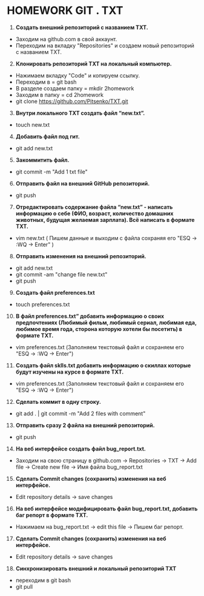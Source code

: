 # HOMEWORK GIT .  TXT

1. **Создать внешний репозиторий c названием TXT.**  
 - Заходим на github.com  в свой аккаунт. 
 - Переходим на вкладку "Repositories" и создаем новый репозиторий c названием TXT. 
2. **Клонировать репозиторий TXT на локальный компьютер.** 
 - Нажимаем вкладку "Code" и копируем ссылку. 
 - Переходим в  = git bash 
 - В разделе создаем папку =  mkdir 2homework
 - Заходим в папку = cd 2homework
 - git clone https://github.com/Pitsenko/TXT.git 
3. **Внутри локального TXT создать файл “new.txt”.**  
 - touch new.txt
4. **Добавить файл под гит.**  
 - git add new.txt
5. **Закоммитить файл.**  
 - git commit -m "Add 1 txt file"
6. **Отправить файл на внешний GitHub репозиторий.**  
 - git push 
7. **Отредактировать содержание файла “new.txt” - написать информацию о себе (ФИО, возраст, количество домашних животных, будущая желаемая зарплата). Всё написать в формате TXT.**  
 - vim new.txt ( Пишем данные и выходим с файла сохраняя его "ESQ -> :WQ -> Enter" )
8. **Отправить изменения на внешний репозиторий.**  
 - git add new.txt 
 - git commit -am "change file new.txt"
 - git push 
9. **Создать файл preferences.txt**  
 - touch preferences.txt
10. **В файл preferences.txt” добавить информацию о своих предпочтениях (Любимый фильм, любимый сериал, любимая еда, любимое время года, сторона которую хотели бы посетить) в формате TXT.**  
 - vim preferences.txt (Заполняем текстовый файл и сохраняем его "ESQ -> :WQ -> Enter")
11. **Создать файл sklls.txt добавить информацию о скиллах которые будут изучены на курсе в формате TXT.**  
 - vim preferences.txt (Заполняем текстовый файл и сохраняем его "ESQ -> :WQ -> Enter")
12. **Сделать коммит в одну строку.**   
 - git add . | git commit -m "Add 2 files with comment"
13. **Отправить сразу 2 файла на внешний репозиторий.**  
 - git push
14. **На веб интерфейсе создать файл bug_report.txt.**  
 - Заходим на свою страницу в github.com -> Repositories -> TXT -> Add file -> Create new file -> Имя файла bug_report.txt 
15. **Сделать Commit changes (сохранить) изменения на веб интерфейсе.**  
 - Edit repository details -> save changes
16. **На веб интерфейсе модифицировать файл bug_report.txt, добавить баг репорт в формате TXT.**  
 - Нажимаем на bug_report.txt ->  edit this file ->  Пишем  баг репорт. 
17. **Сделать Commit changes (сохранить) изменения на веб интерфейсе.**  
 - Edit repository details -> save changes
18. **Синхронизировать внешний и локальный репозиторий TXT**    
 - переходим в git bash
 - git pull 
